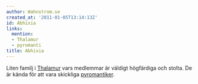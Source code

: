 ```yaml
---
author: Wahnstrom.se
created_at: '2011-01-05T13:14:13Z'
id: Abhixia
links:
  mention:
  - Thalamur
  - pyromanti
title: Abhixia
---
```


Liten familj i [Thalamur] vars medlemmar är väldigt högfärdiga och stolta. De är kända för att vara
skickliga [pyromantiker].

  [Thalamur]: Thalamur
  [pyromantiker]: pyromanti